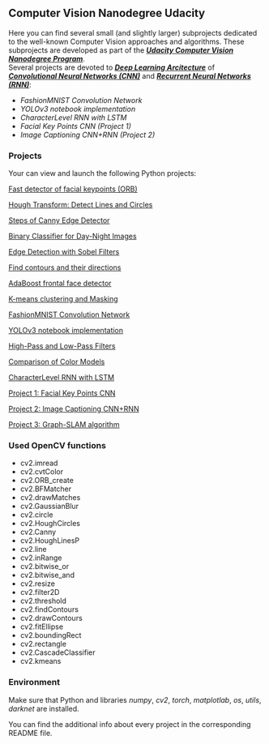 ## Computer Vision Nanodegree Udacity

Here you can find several small (and slightly larger) subprojects dedicated to the well-known 
Computer Vision approaches and algorithms. These subprojects are developed as part of the 
[**_Udacity Computer Vision Nanodegree Program_**](https://www.udacity.com/course/computer-vision-nanodegree--nd891).  
Several projects are devoted to [**_Deep Learning Arcitecture_**](https://en.wikipedia.org/wiki/Deep_learning) of [**_Convolutional Neural Networks (CNN)_**](https://en.wikipedia.org/wiki/Convolutional_neural_network) and [**_Recurrent Neural Networks (RNN)_**](https://en.wikipedia.org/wiki/Recurrent_neural_network):

* _FashionMNIST Convolution Network_
* _YOLOv3 notebook implementation_
* _CharacterLevel RNN with LSTM_
* _Facial Key Points CNN (Project 1)_
* _Image Captioning CNN+RNN (Project 2)_

  
### Projects 
  Your can view and launch the following Python projects:
  
[Fast detector of facial keypoints (ORB)](https://github.com/Rafael1s/Computer-Vision-Udacity/tree/master/Agorithm-ORB)

[Hough Transform: Detect Lines and Circles](https://github.com/Rafael1s/Computer-Vision-Udacity/tree/master/Algorithm-HoughTransform) 

[Steps of Canny Edge Detector](https://github.com/Rafael1s/Computer-Vision-Udacity/tree/master/Canny-Edge-Detector)

[Binary Classifier for Day-Night Images](https://github.com/Rafael1s/Computer-Vision-Udacity/tree/master/Day-Night-Classifier)

[Edge Detection with Sobel Filters](https://github.com/Rafael1s/Computer-Vision-Udacity/tree/master/Sobel-Edge-Detector)

[Find contours and their directions](https://github.com/Rafael1s/Computer-Vision-Udacity/tree/master/Find-Contours)

[AdaBoost frontal face detector](https://github.com/Rafael1s/Computer-Vision-Udacity/tree/master/Haar-Cascades)

[K-means clustering and Masking](https://github.com/Rafael1s/Computer-Vision-Udacity/tree/master/K-Means-Clustering)

[FashionMNIST Convolution Network](https://github.com/Rafael1s/Computer-Vision-Udacity/tree/master/FashionMNIST-CNN)

[YOLOv3 notebook implementation](https://github.com/Rafael1s/Computer-Vision-Udacity/tree/master/YOLOv3_implementation)

[High-Pass and Low-Pass Filters](https://github.com/Rafael1s/Computer-Vision-Udacity/tree/master/HighPass_LowPass_Filters)

[Comparison of Color Models](https://github.com/Rafael1s/Computer-Vision-Udacity/tree/master/Comparison-Color-Models)

[CharacterLevel RNN with LSTM](https://github.com/Rafael1s/Computer-Vision-Udacity/tree/master/Character-Level-RNN_LSTM)

[Project 1:  Facial Key Points CNN](https://github.com/Rafael1s/Computer-Vision-Udacity/tree/master/Project-1_FacialKeyPoints)

[Project 2: Image Captioning CNN+RNN](https://github.com/Rafael1s/Computer-Vision-Udacity/tree/master/Project-2_ImageCaptoining)

[Project 3: Graph-SLAM algorithm](https://github.com/Rafael1s/Computer-Vision-Udacity/tree/master/Project-3_LandmarkDetection_Traking(SLAM))

### Used OpenCV functions

* cv2.imread
* cv2.cvtColor
* cv2.ORB_create
* cv2.BFMatcher 
* cv2.drawMatches
* cv2.GaussianBlur
* cv2.circle
* cv2.HoughCircles
* cv2.Canny
* cv2.HoughLinesP
* cv2.line
* cv2.inRange
* cv2.bitwise_or
* cv2.bitwise_and
* cv2.resize
* cv2.filter2D
* cv2.threshold
* cv2.findContours
* cv2.drawContours
* cv2.fitEllipse
* cv2.boundingRect
* cv2.rectangle
* cv2.CascadeClassifier
* cv2.kmeans

### Environment

Make sure that Python and libraries *numpy*, *cv2*, *torch*, *matplotlab*, *os*, *utils*, *darknet*   are installed.

You can find the additional info about every project in the corresponding README file. 
